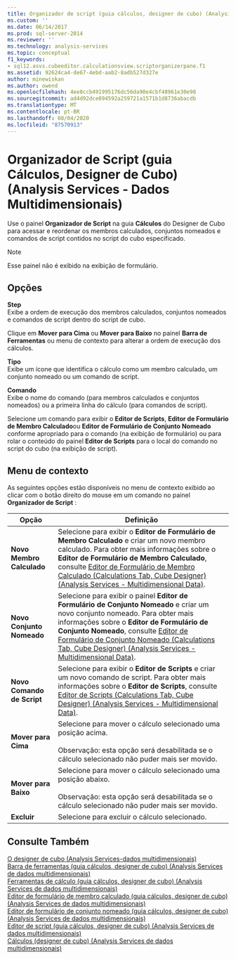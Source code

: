 ```yaml
---
title: Organizador de script (guia cálculos, designer de cubo) (Analysis Services-dados multidimensionais) | Microsoft Docs
ms.custom: ''
ms.date: 06/14/2017
ms.prod: sql-server-2014
ms.reviewer: ''
ms.technology: analysis-services
ms.topic: conceptual
f1_keywords:
- sql12.asvs.cubeeditor.calculationsview.scriptorganizerpane.f1
ms.assetid: 92624ca4-de67-4ebd-aab2-8adb527d327e
author: minewiskan
ms.author: owend
ms.openlocfilehash: 4ee8ccb491995176dc56da90e4cbf48961e30e98
ms.sourcegitcommit: ad4d92dce894592a259721a1571b1d8736abacdb
ms.translationtype: MT
ms.contentlocale: pt-BR
ms.lasthandoff: 08/04/2020
ms.locfileid: "87570913"
---
```

# <a name="script-organizer-calculations-tab-cube-designer-analysis-services---multidimensional-data"></a>Organizador de Script (guia Cálculos, Designer de Cubo) (Analysis Services - Dados Multidimensionais)
  Use o painel **Organizador de Script** na guia **Cálculos** do Designer de Cubo para acessar e reordenar os membros calculados, conjuntos nomeados e comandos de script contidos no script do cubo especificado.  
  
> [!NOTE]  
>  Esse painel não é exibido na exibição de formulário.  
  
## <a name="options"></a>Opções  
 **Step**  
 Exibe a ordem de execução dos membros calculados, conjuntos nomeados e comandos de script dentro do script de cubo.  
  
 Clique em **Mover para Cima** ou **Mover para Baixo** no painel **Barra de Ferramentas** ou menu de contexto para alterar a ordem de execução dos cálculos.  
  
 **Tipo**  
 Exibe um ícone que identifica o cálculo como um membro calculado, um conjunto nomeado ou um comando de script.  
  
 **Comando**  
 Exibe o nome do comando (para membros calculados e conjuntos nomeados) ou a primeira linha do cálculo (para comandos de script).  
  
 Selecione um comando para exibir o **Editor de Scripts**, **Editor de Formulário de Membro Calculado**ou **Editor de Formulário de Conjunto Nomeado** conforme apropriado para o comando (na exibição de formulário) ou para rolar o conteúdo do painel **Editor de Scripts** para o local do comando no script do cubo (na exibição de script).  
  
## <a name="context-menu"></a>Menu de contexto  
 As seguintes opções estão disponíveis no menu de contexto exibido ao clicar com o botão direito do mouse em um comando no painel **Organizador de Script** :  
  
|Opção|Definição|  
|------------|----------------|  
|**Novo Membro Calculado**|Selecione para exibir o **Editor de Formulário de Membro Calculado** e criar um novo membro calculado. Para obter mais informações sobre o **Editor de Formulário de Membro Calculado**, consulte [Editor de Formulário de Membro Calculado &#40;Calculations Tab, Cube Designer&#41; &#40;Analysis Services - Multidimensional Data&#41;](calculated-member-form-editor-cube-designer-analysis-services-multidimensional-data.md).|  
|**Novo Conjunto Nomeado**|Selecione para exibir o painel **Editor de Formulário de Conjunto Nomeado** e criar um novo conjunto nomeado. Para obter mais informações sobre o **Editor de Formulário de Conjunto Nomeado**, consulte [Editor de Formulário de Conjunto Nomeado &#40;Calculations Tab, Cube Designer&#41; &#40;Analysis Services - Multidimensional Data&#41;](named-set-form-editor-cube-designer-analysis-services-multidimensional-data.md).|  
|**Novo Comando de Script**|Selecione para exibir o **Editor de Scripts** e criar um novo comando de script. Para obter mais informações sobre o **Editor de Scripts**, consulte [Editor de Scripts &#40;Calculations Tab, Cube Designer&#41; &#40;Analysis Services - Multidimensional Data&#41;](script-editor-calculations-cube-designer-analysis-services-multidimensional-data.md).|  
|**Mover para Cima**|Selecione para mover o cálculo selecionado uma posição acima.<br /><br /> Observação: esta opção será desabilitada se o cálculo selecionado não puder mais ser movido.|  
|**Mover para Baixo**|Selecione para mover o cálculo selecionado uma posição abaixo.<br /><br /> Observação: esta opção será desabilitada se o cálculo selecionado não puder mais ser movido.|  
|**Excluir**|Selecione para excluir o cálculo selecionado.|  
  
## <a name="see-also"></a>Consulte Também  
 [O designer de cubo &#40;Analysis Services-dados multidimensionais&#41;](cube-designer-analysis-services-multidimensional-data.md)   
 [Barra de ferramentas &#40;guia cálculos, designer de cubo&#41; &#40;Analysis Services de dados multidimensionais&#41;](toolbar-calculations-tab-cube-designer-analysis-services-multidimensional-data.md)   
 [Ferramentas de cálculo &#40;guia cálculos, designer de cubo&#41; &#40;Analysis Services de dados multidimensionais&#41;](calculation-tools-cube-designer-analysis-services-multidimensional-data.md)   
 [Editor de formulário de membro calculado &#40;guia cálculos, designer de cubo&#41; &#40;Analysis Services de dados multidimensionais&#41;](calculated-member-form-editor-cube-designer-analysis-services-multidimensional-data.md)   
 [Editor de formulário de conjunto nomeado &#40;guia cálculos, designer de cubo&#41; &#40;Analysis Services de dados multidimensionais&#41;](named-set-form-editor-cube-designer-analysis-services-multidimensional-data.md)   
 [Editor de script &#40;guia cálculos, designer de cubo&#41; &#40;Analysis Services de dados multidimensionais&#41;](script-editor-calculations-cube-designer-analysis-services-multidimensional-data.md)   
 [Cálculos &#40;designer de cubo&#41; &#40;Analysis Services de dados multidimensionais&#41;](calculations-cube-designer-analysis-services-multidimensional-data.md)  
  
  
